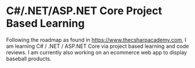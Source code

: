 # C#/.NET/ASP.NET Core Project Based Learning
Following the roadmap as found in https://www.thecsharpacademy.com, I am learning C# / .NET / ASP.NET Core via project based learning and code reviews.  I am currently also working on an ecommerce web app to display baseball products.